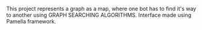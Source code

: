 This project represents a graph as a map, where one bot has to find it's way to 
another using GRAPH SEARCHING ALGORITHMS. Interface made using Pamella framework.
